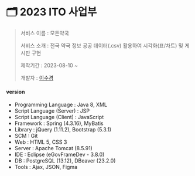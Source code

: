# 🗂️ 2023 ITO 사업부

> 서비스 이름 : 모든약국
> 
> 서비스 소개 : 전국 약국 정보 공공 데이터(.csv) 활용하여 시각화(표/차트) 및 게시판 구현
> 
> 제작기간 : 2023-08-10 ~
> 
> 개발자 : [이수경](https://github.com/code-sum)



#### version

- Programming Language : Java 8, XML
- Script Language (Server) : JSP
- Script Language (Client) : JavaScript
- Framework : Spring (4.3.16), MyBatis
- Library :  jQuery (1.11.2), Bootstrap (5.3.1)
- SCM : Git
- Web : HTML 5, CSS 3
- Server : Apache Tomcat (8.5.91)
- IDE : Eclipse (eGovFrameDev - 3.8.0)
- DB : PostgreSQL (13.12), DBeaver (23.2.0)
- Tools : Ajax, JSON, Figma